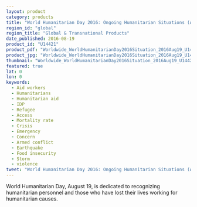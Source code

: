 ```yaml
---
layout: product
category: products
title: "World Humanitarian Day 2016: Ongoing Humanitarian Situations (August 2015 – July 2016)"
region_id: "global"
region_title: "Global & Transnational Products"
date_published: 2016-08-19
product_id: "U14421"
product_pdf: "Worldwide_WorldHumanitarianDay2016Situation_2016Aug19_U1442.pdf"
product_jpg: "Worldwide_WorldHumanitarianDay2016Situation_2016Aug19_U1442.jpg"
thumbnail: "Worldwide_WorldHumanitarianDay2016Situation_2016Aug19_U1442_thumb.jpg"
featured: true
lat: 0
lon: 0
keywords:
  - Aid workers
  - Humanitarians
  - Humanitarian aid
  - IDP
  - Refugee
  - Access
  - Mortality rate
  - Crisis
  - Emergency
  - Concern
  - Armed conflict
  - Earthquake
  - Food insecurity
  - Storm
  - violence
tweet: "World Humanitarian Day 2016: Ongoing Humanitarian Situations (August 2015 – July 2016)."
---
```

World Humanitarian Day, August 19, is dedicated to recognizing humanitarian personnel and those who have lost their lives working for humanitarian causes. 
